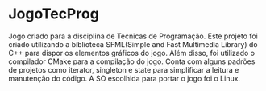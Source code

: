 # JogoTecProg
Jogo criado para a disciplina de Tecnicas de Programação.
Este projeto foi criado utilizando a biblioteca SFML(Simple and Fast Multimedia Library) do C++ para dispor os elementos gráficos do jogo. Além disso, foi utilizado o compilador CMake para a compilação do jogo.
Conta com alguns padrões de projetos como iterator, singleton e state para simplificar a leitura e manutenção do código.
A SO escolhida para portar o jogo foi o Linux.
